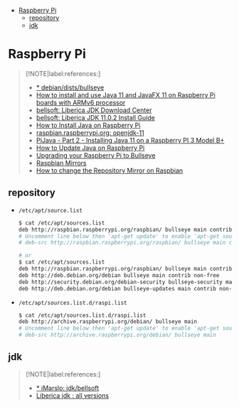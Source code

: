 <!-- START doctoc generated TOC please keep comment here to allow auto update -->
<!-- DON'T EDIT THIS SECTION, INSTEAD RE-RUN doctoc TO UPDATE -->

- [Raspberry Pi](#raspberry-pi)
  - [repository](#repository)
  - [jdk](#jdk)

<!-- END doctoc generated TOC please keep comment here to allow auto update -->

# Raspberry Pi

> [!NOTE|label:references:]
> - [* debian/dists/bullseye](https://ftp.debian.org/debian/dists/bullseye/main/)
> - [How to install and use Java 11 and JavaFX 11 on Raspberry Pi boards with ARMv6 processor](https://webtechie.be/post/2020-08-27-azul-zulu-java-11-and-gluon-javafx-11-on-armv6-raspberry-pi/)
> - [bellsoft: Liberica JDK Download Center](https://bell-sw.com/pages/downloads/#jdk-17-lts)
> - [bellsoft: Liberica JDK 11.0.2 Install Guide](https://docs.bell-sw.com/liberica-jdk/11.0.2b7/general/install-guide/)
> - [How to Install Java on Raspberry Pi](https://phoenixnap.com/kb/install-java-raspberry-pi)
> - [raspbian.raspberrypi.org: openjdk-11](http://raspbian.raspberrypi.org/raspbian/pool/main/o/openjdk-11/)
> - [PiJava - Part 2 - Installing Java 11 on a Raspberry PI 3 Model B+](https://webtechie.be/post/2019-03-13-pijava-part-2-java-11-on-raspberry-pi-3/)
> - [How to Update Java on Raspberry Pi](https://linuxhint.com/update-java-raspberry-pi/)
> - [Upgrading your Raspberry Pi to Bullseye](https://www.sanderh.dev/upgrade-Raspberry-Pi-bullseye/)
> - [Raspbian Mirrors](https://www.raspbian.org/RaspbianMirrors)
> - [How to change the Repository Mirror on Raspbian](https://pimylifeup.com/raspbian-repository-mirror/)

## repository
- `/etc/apt/source.list`
  ```bash
  $ cat /etc/apt/sources.list
  deb http://raspbian.raspberrypi.org/raspbian/ bullseye main contrib non-free rpi
  # Uncomment line below then 'apt-get update' to enable 'apt-get source'
  # deb-src http://raspbian.raspberrypi.org/raspbian/ bullseye main contrib non-free rpi

  # or
  $ cat /etc/apt/sources.list
  deb http://raspbian.raspberrypi.org/raspbian/ bullseye main contrib non-free rpi
  deb http://deb.debian.org/debian bullseye main contrib non-free
  deb http://security.debian.org/debian-security bullseye-security main contrib non-free
  deb http://deb.debian.org/debian bullseye-updates main contrib non-free
  ```

- `/etc/apt/sources.list.d/raspi.list`
  ```bash
  $ cat /etc/apt/sources.list.d/raspi.list
  deb http://archive.raspberrypi.org/debian/ bullseye main
  # Uncomment line below then 'apt-get update' to enable 'apt-get source'
  # deb-src http://archive.raspberrypi.org/debian/ bullseye main
  ```

## jdk

> [!NOTE|label:references:]
> - [* iMarslo: jdk/bellsoft](../tools/app/app.html#java)
> - [Liberica jdk : all versions](https://bell-sw.com/pages/downloads/)
